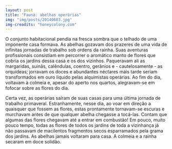 ```yaml
---
layout: post
title: "Fauna: abelhas operárias"
img: "img/posts/20140603.jpg"
img-creadits: "honeycolony.com"
---
```


O conjunto habitacional pendia na fresca sombra que o telhado de uma imponente casa formava. As abelhas gozavam dos prazeres de uma vida de infinitas jornadas de trabalho sob ordens da rainha. Suas aventuras profissionais consistiam em percorrer o aromático manto de flores que cobria os jardins dessa casa e os dos vizinhos. Paqueravam ali as margaridas, suinãs, calêndulas, coentro, gerânios e - cautelosamente - as orquídeas; jorravam os doces e abundantes néctares mais tarde seriam transformados em ouro liquido pelas alquimistas operárias. Ao fim do dia, voltavam à colmeia e, apesar do aperto nos quartos, alegravam-se em fofocar sobre as flores do dia.

Certa vez, as operárias saíram de suas casas para uma última jornada de trabalho primaveral. Estranhamente, nesse dia, ao voar em direção a quaisquer que fossem as flores, estas prontamente tornavam-se escuras e murchavam antes de que qualquer abelha chegasse a tocá-las. Contam que algumas das flores chegavam até a entrar em combustão! Em pouco, muito pouco tempo, todas as flores de todos os jardins de toda a vizinhança já não passavam de macilentos fragmentos secos esparramados pela grama dos jardins. As abelhas jamais voltaram para casa. A colmeia e a rainha secaram em doce solidão.
